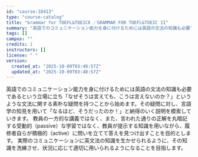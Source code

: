 ```yaml
---
id: "course:18413"
type: "course-catalog"
title: "Grammar for TOEFL&TOEICⅡ ／GRAMMAR FOR TOEFL&TOEIC II"
summary: "英語でのコミュニケーション能力を身に付けるためには英語の文法の知識も必要であるという立場に立ち「なぜそうは言えても、こうは言えないのか？」というような文法に関する素朴な疑問を持つことから始めます。その疑問に対し、言語学の知見を用いて「なるほ…"
tags: []
campus: ""
credits: 1
instructors: []
license: " "
version:
  created_at: "2025-10-09T03:48:57Z"
  updated_at: "2025-10-09T03:48:57Z"
---
```


英語でのコミュニケーション能力を身に付けるためには英語の文法の知識も必要であるという立場に立ち「なぜそうは言えても、こうは言えないのか？」というような文法に関する素朴な疑問を持つことから始めます。その疑問に対し、言語学の知見を用いて「なるほど、そうだったのか！」と納得のいく説明を模索していきます。 教員の一方的な講義ではなく、また、言われた通りの正解を丸暗記する受動的（passive）な学習ではなく、教員が提示する知識を用いながら、履修者自らが積極的（active）に問いを立てて答えを見つけ出すことを目的とします。 実際のコミュニケーションに英文法の知識を生かせられるように、その知識を洗練させ、状況に応じて適切に用いられるようになることを目指します。
